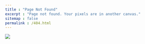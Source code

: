 ```yaml
---
title : "Page Not Found"
excerpt : "Page not found. Your pixels are in another canvas."
sitemap : false
permalink : /404.html
---
```


![](https://siliconvalleygazette.com/posts/what-is-the-404-not-found-error.png)